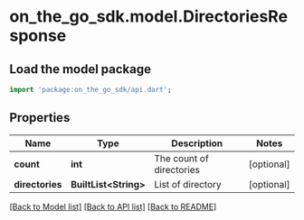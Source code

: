# on_the_go_sdk.model.DirectoriesResponse

## Load the model package
```dart
import 'package:on_the_go_sdk/api.dart';
```

## Properties
Name | Type | Description | Notes
------------ | ------------- | ------------- | -------------
**count** | **int** | The count of directories | [optional] 
**directories** | **BuiltList&lt;String&gt;** | List of directory | [optional] 

[[Back to Model list]](../README.md#documentation-for-models) [[Back to API list]](../README.md#documentation-for-api-endpoints) [[Back to README]](../README.md)


